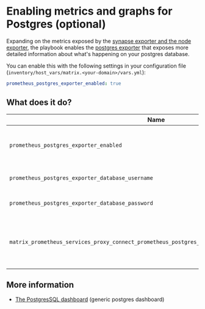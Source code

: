 # Enabling metrics and graphs for Postgres (optional)

Expanding on the metrics exposed by the [synapse exporter and the node exporter](configuring-playbook-prometheus-grafana.md), the playbook enables the [postgres exporter](https://github.com/prometheus-community/postgres_exporter) that exposes more detailed information about what's happening on your postgres database.

You can enable this with the following settings in your configuration file (`inventory/host_vars/matrix.<your-domain>/vars.yml`):


```yaml
prometheus_postgres_exporter_enabled: true
```

## What does it do?

Name | Description
-----|----------
`prometheus_postgres_exporter_enabled`|Enable the postgres prometheus exporter. This sets up the docker container, connects it to the database and adds a 'job' to the prometheus config which tells prometheus about this new exporter. The default is 'false'
`prometheus_postgres_exporter_database_username`| The 'username' for the user that the exporter uses to connect to the database. The default is 'matrix_prometheus_postgres_exporter'
`prometheus_postgres_exporter_database_password`| The 'password' for the user that the exporter uses to connect to the database. By default, this is auto-generated by the playbook
`matrix_prometheus_services_proxy_connect_prometheus_postgres_exporter_metrics_proxying_enabled`|If set to `true`, exposes the Postgres exporter metrics on `https://matrix.DOMAIN/metrics/postgres-exporter` for usage with an [external Prometheus server](configuring-playbook-prometheus-grafana.md#collecting-metrics-to-an-external-prometheus-server) (only takes effect if `matrix_nginx_proxy_proxy_matrix_metrics_enabled: true`)


## More information

- [The PostgresSQL dashboard](https://grafana.com/grafana/dashboards/9628) (generic postgres dashboard)


